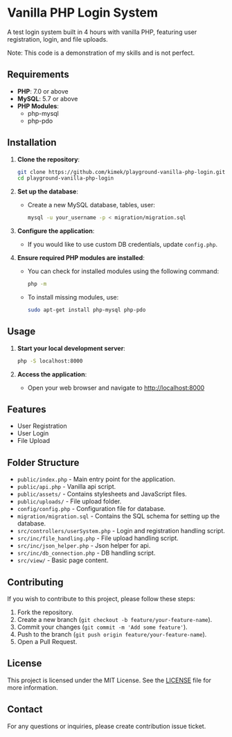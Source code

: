 # Vanilla PHP Login System

A test login system built in 4 hours with vanilla PHP, featuring user registration, login, and file uploads. 

Note: This code is a demonstration of my skills and is not perfect.

## Requirements

- **PHP**: 7.0 or above
- **MySQL**: 5.7 or above
- **PHP Modules**:
    - php-mysql
    - php-pdo

## Installation

1. **Clone the repository**:
    ```sh
    git clone https://github.com/kimek/playground-vanilla-php-login.git
    cd playground-vanilla-php-login
    ```

2. **Set up the database**:
    - Create a new MySQL database, tables, user:
      ```sh
      mysql -u your_username -p < migration/migration.sql
      ```

3. **Configure the application**:
    - If you would like to use custom DB credentials, update `config.php`.


4. **Ensure required PHP modules are installed**:
    - You can check for installed modules using the following command:
      ```sh
      php -m
      ```
    - To install missing modules, use:
      ```sh
      sudo apt-get install php-mysql php-pdo
      ```

## Usage

1. **Start your local development server**:
    ```sh
    php -S localhost:8000
    ```

2. **Access the application**:
    - Open your web browser and navigate to [http://localhost:8000](http://localhost:8000)

## Features

- User Registration
- User Login
- File Upload

## Folder Structure

- `public/index.php` - Main entry point for the application.
- `public/api.php` - Vanilla api script.
- `public/assets/` - Contains stylesheets and JavaScript files.
- `public/uploads/` - File upload folder.
- `config/config.php` - Configuration file for database.
- `migration/migration.sql` - Contains the SQL schema for setting up the database.
- `src/controllers/userSystem.php` - Login and registration handling script.
- `src/inc/file_handling.php` - File upload handling script.
- `src/inc/json_helper.php` - Json helper for api.
- `src/inc/db_connection.php` - DB handling script.
- `src/view/` - Basic page content.

## Contributing

If you wish to contribute to this project, please follow these steps:

1. Fork the repository.
2. Create a new branch (`git checkout -b feature/your-feature-name`).
3. Commit your changes (`git commit -m 'Add some feature'`).
4. Push to the branch (`git push origin feature/your-feature-name`).
5. Open a Pull Request.

## License

This project is licensed under the MIT License. See the [LICENSE](LICENSE) file for more information.

## Contact

For any questions or inquiries, please create contribution issue ticket.

